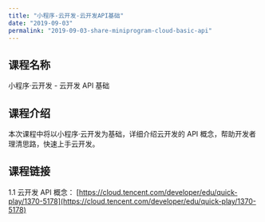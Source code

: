 ```yaml
---
title: "小程序-云开发-云开发API基础"
date: "2019-09-03"
permalink: "2019-09-03-share-miniprogram-cloud-basic-api"
---
```


## 课程名称

小程序·云开发 - 云开发 API 基础

## 课程介绍

本次课程中将以小程序·云开发为基础，详细介绍云开发的 API 概念，帮助开发者理清思路，快速上手云开发。

## 课程链接

1.1 云开发 API 概念：
[https://cloud.tencent.com/developer/edu/quick-play/1370-5178](https://cloud.tencent.com/developer/edu/quick-play/1370-5178)
